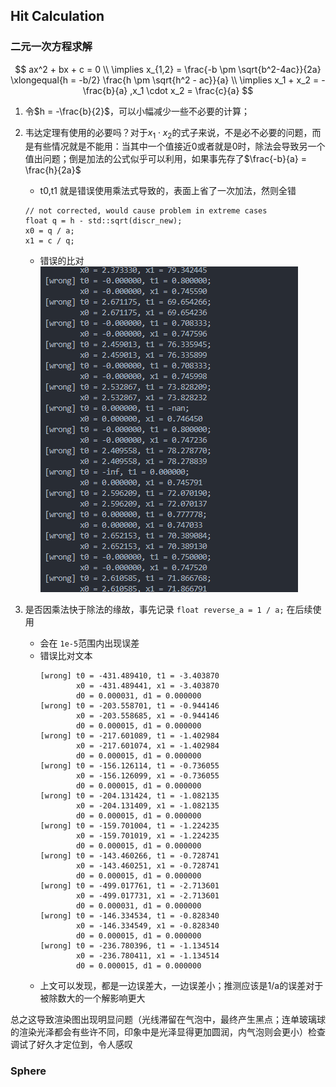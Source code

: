 ## Hit Calculation

### 二元一次方程求解

$$
ax^2 + bx + c = 0 \\
\implies x_{1,2} = \frac{-b \pm \sqrt{b^2-4ac}}{2a} \xlongequal{h = -b/2} \frac{h \pm \sqrt{h^2 - ac}}{a} \\
\implies x_1 + x_2 = -\frac{b}{a} ,x_1 \cdot x_2 = \frac{c}{a}
$$

1. 令$h = -\frac{b}{2}$，可以小幅减少一些不必要的计算；
2. 韦达定理有使用的必要吗？对于$x_1\cdot x_2$的式子来说，不是必不必要的问题，而是有些情况就是不能用：当其中一个值接近0或者就是0时，除法会导致另一个值出问题；倒是加法的公式似乎可以利用，如果事先存了$\frac{-b}{a} = \frac{h}{2a}$

   - t0,t1 就是错误使用乘法式导致的，表面上省了一次加法，然则全错

   ```
   // not corrected, would cause problem in extreme cases
   float q = h - std::sqrt(discr_new);
   x0 = q / a;
   x1 = c / q;
   ```

   - 错误的比对
     ![wrong-answer](./figs/wrong-quadsolve.png)
3. 是否因乘法快于除法的缘故，事先记录 `float reverse_a = 1 / a;` 在后续使用

   - 会在 `1e-5`范围内出现误差
   - 错误比对文本
     ```
     [wrong] t0 = -431.489410, t1 = -3.403870
             x0 = -431.489441, x1 = -3.403870
             d0 = 0.000031, d1 = 0.000000
     [wrong] t0 = -203.558701, t1 = -0.944146
             x0 = -203.558685, x1 = -0.944146
             d0 = 0.000015, d1 = 0.000000
     [wrong] t0 = -217.601089, t1 = -1.402984
             x0 = -217.601074, x1 = -1.402984
             d0 = 0.000015, d1 = 0.000000
     [wrong] t0 = -156.126114, t1 = -0.736055
             x0 = -156.126099, x1 = -0.736055
             d0 = 0.000015, d1 = 0.000000
     [wrong] t0 = -204.131424, t1 = -1.082135
             x0 = -204.131409, x1 = -1.082135
             d0 = 0.000015, d1 = 0.000000
     [wrong] t0 = -159.701004, t1 = -1.224235
             x0 = -159.701019, x1 = -1.224235
             d0 = 0.000015, d1 = 0.000000
     [wrong] t0 = -143.460266, t1 = -0.728741
             x0 = -143.460251, x1 = -0.728741
             d0 = 0.000015, d1 = 0.000000
     [wrong] t0 = -499.017761, t1 = -2.713601
             x0 = -499.017731, x1 = -2.713601
             d0 = 0.000031, d1 = 0.000000
     [wrong] t0 = -146.334534, t1 = -0.828340
             x0 = -146.334549, x1 = -0.828340
             d0 = 0.000015, d1 = 0.000000
     [wrong] t0 = -236.780396, t1 = -1.134514
             x0 = -236.780411, x1 = -1.134514
             d0 = 0.000015, d1 = 0.000000
     ```
    - 上文可以发现，都是一边误差大，一边误差小；推测应该是1/a的误差对于被除数大的一个解影响更大
    
总之这导致渲染图出现明显问题（光线滞留在气泡中，最终产生黑点；连单玻璃球的渲染光泽都会有些许不同，印象中是光泽显得更加圆润，内气泡则会更小）检查调试了好久才定位到，令人感叹

### Sphere
